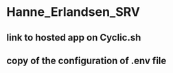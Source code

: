 # Hanne_Erlandsen_SRV


## link to hosted app on Cyclic.sh


## copy of the configuration of .env file